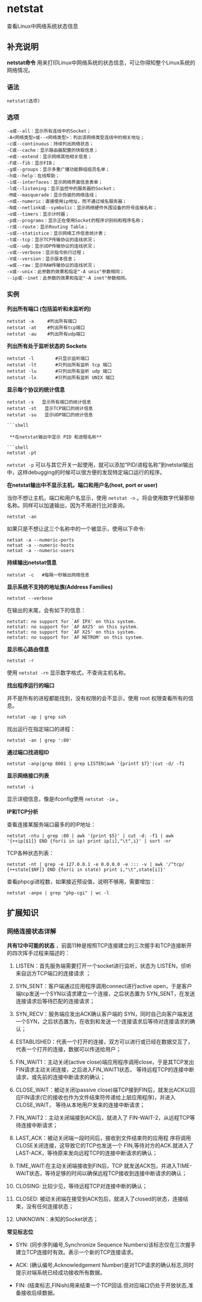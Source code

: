 #  netstat

查看Linux中网络系统状态信息

##  补充说明

**netstat命令** 用来打印Linux中网络系统的状态信息，可让你得知整个Linux系统的网络情况。

###  语法

    
    
    netstat(选项)
    

###  选项

    
    
    -a或--all：显示所有连线中的Socket；
    -A<网络类型>或--<网络类型>：列出该网络类型连线中的相关地址；
    -c或--continuous：持续列出网络状态；
    -C或--cache：显示路由器配置的快取信息；
    -e或--extend：显示网络其他相关信息；
    -F或--fib：显示FIB；
    -g或--groups：显示多重广播功能群组组员名单；
    -h或--help：在线帮助；
    -i或--interfaces：显示网络界面信息表单；
    -l或--listening：显示监控中的服务器的Socket；
    -M或--masquerade：显示伪装的网络连线；
    -n或--numeric：直接使用ip地址，而不通过域名服务器；
    -N或--netlink或--symbolic：显示网络硬件外围设备的符号连接名称；
    -o或--timers：显示计时器；
    -p或--programs：显示正在使用Socket的程序识别码和程序名称；
    -r或--route：显示Routing Table；
    -s或--statistice：显示网络工作信息统计表；
    -t或--tcp：显示TCP传输协议的连线状况；
    -u或--udp：显示UDP传输协议的连线状况；
    -v或--verbose：显示指令执行过程；
    -V或--version：显示版本信息；
    -w或--raw：显示RAW传输协议的连线状况；
    -x或--unix：此参数的效果和指定"-A unix"参数相同；
    --ip或--inet：此参数的效果和指定"-A inet"参数相同。
    

###  实例

**列出所有端口 (包括监听和未监听的)**

    
    
    netstat -a     #列出所有端口
    netstat -at    #列出所有tcp端口
    netstat -au    #列出所有udp端口                             
    

**列出所有处于监听状态的 Sockets**

    
    
    netstat -l        #只显示监听端口
    netstat -lt       #只列出所有监听 tcp 端口
    netstat -lu       #只列出所有监听 udp 端口
    netstat -lx       #只列出所有监听 UNIX 端口
    

**显示每个协议的统计信息**

    
    
    netstat -s   显示所有端口的统计信息
    netstat -st   显示TCP端口的统计信息
    netstat -su   显示UDP端口的统计信息
    
    ​```shell
    
     **在netstat输出中显示 PID 和进程名称** 
    
    ​```shell
    netstat -pt
    

` netstat -p `
可以与其它开关一起使用，就可以添加“PID/进程名称”到netstat输出中，这样debugging的时候可以很方便的发现特定端口运行的程序。

**在netstat输出中不显示主机，端口和用户名(host, port or user)**

当你不想让主机，端口和用户名显示，使用 ` netstat -n ` 。将会使用数字代替那些名称。同样可以加速输出，因为不用进行比对查询。

    
    
    netstat -an
    

如果只是不想让这三个名称中的一个被显示，使用以下命令:

    
    
    netsat -a --numeric-ports
    netsat -a --numeric-hosts
    netsat -a --numeric-users
    

**持续输出netstat信息**

    
    
    netstat -c   #每隔一秒输出网络信息
    

**显示系统不支持的地址族(Address Families)**

    
    
    netstat --verbose
    

在输出的末尾，会有如下的信息：

    
    
    netstat: no support for `AF IPX' on this system.
    netstat: no support for `AF AX25' on this system.
    netstat: no support for `AF X25' on this system.
    netstat: no support for `AF NETROM' on this system.
    

**显示核心路由信息**

    
    
    netstat -r
    

使用 ` netstat -rn ` 显示数字格式，不查询主机名称。

**找出程序运行的端口**

并不是所有的进程都能找到，没有权限的会不显示，使用 root 权限查看所有的信息。

    
    
    netstat -ap | grep ssh
    

找出运行在指定端口的进程：

    
    
    netstat -an | grep ':80'
    

**通过端口找进程ID**

    
    
    netstat -anp|grep 8081 | grep LISTEN|awk '{printf $7}'|cut -d/ -f1
    

**显示网络接口列表**

    
    
    netstat -i
    

显示详细信息，像是ifconfig使用 ` netstat -ie ` 。

**IP和TCP分析**

查看连接某服务端口最多的的IP地址：

    
    
    netstat -ntu | grep :80 | awk '{print $5}' | cut -d: -f1 | awk '{++ip[$1]} END {for(i in ip) print ip[i],"\t",i}' | sort -nr
    

TCP各种状态列表：

    
    
    netstat -nt | grep -e 127.0.0.1 -e 0.0.0.0 -e ::: -v | awk '/^tcp/ {++state[$NF]} END {for(i in state) print i,"\t",state[i]}'
    

查看phpcgi进程数，如果接近预设值，说明不够用，需要增加：

    
    
    netstat -anpo | grep "php-cgi" | wc -l
    

##  扩展知识

###  网络连接状态详解

**共有12中可能的状态** ，前面11种是按照TCP连接建立的三次握手和TCP连接断开的四次挥手过程来描述的：

  1. LISTEN：首先服务端需要打开一个socket进行监听，状态为 LISTEN，侦听来自远方TCP端口的连接请求 ； 

  2. SYN_SENT：客户端通过应用程序调用connect进行active open，于是客户端tcp发送一个SYN以请求建立一个连接，之后状态置为 SYN_SENT，在发送连接请求后等待匹配的连接请求； 

  3. SYN_RECV：服务端应发出ACK确认客户端的 SYN，同时自己向客户端发送一个SYN，之后状态置为，在收到和发送一个连接请求后等待对连接请求的确认； 

  4. ESTABLISHED：代表一个打开的连接，双方可以进行或已经在数据交互了， 代表一个打开的连接，数据可以传送给用户； 

  5. FIN_WAIT1：主动关闭(active close)端应用程序调用close，于是其TCP发出FIN请求主动关闭连接，之后进入FIN_WAIT1状态， 等待远程TCP的连接中断请求，或先前的连接中断请求的确认； 

  6. CLOSE_WAIT：被动关闭(passive close)端TCP接到FIN后，就发出ACK以回应FIN请求(它的接收也作为文件结束符传递给上层应用程序)，并进入CLOSE_WAIT， 等待从本地用户发来的连接中断请求； 

  7. FIN_WAIT2：主动关闭端接到ACK后，就进入了 FIN-WAIT-2，从远程TCP等待连接中断请求； 

  8. LAST_ACK：被动关闭端一段时间后，接收到文件结束符的应用程 序将调用CLOSE关闭连接，这导致它的TCP也发送一个 FIN,等待对方的ACK.就进入了LAST-ACK，等待原来发向远程TCP的连接中断请求的确认； 

  9. TIME_WAIT:在主动关闭端接收到FIN后，TCP 就发送ACK包，并进入TIME-WAIT状态，等待足够的时间以确保远程TCP接收到连接中断请求的确认； 

  10. CLOSING: 比较少见，等待远程TCP对连接中断的确认； 

  11. CLOSED: 被动关闭端在接受到ACK包后，就进入了closed的状态，连接结束，没有任何连接状态； 

  12. UNKNOWN：未知的Socket状态； 

**常见标志位**

  * SYN: (同步序列编号,Synchronize Sequence Numbers)该标志仅在三次握手建立TCP连接时有效。表示一个新的TCP连接请求。 

  * ACK: (确认编号,Acknowledgement Number)是对TCP请求的确认标志,同时提示对端系统已经成功接收所有数据。 

  * FIN: (结束标志,FINish)用来结束一个TCP回话.但对应端口仍处于开放状态,准备接收后续数据。 

